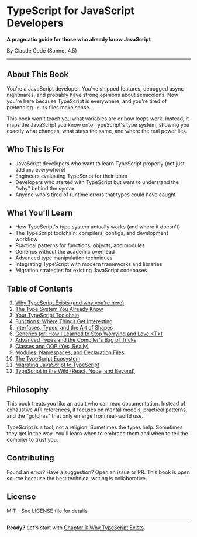 # TypeScript for JavaScript Developers

**A pragmatic guide for those who already know JavaScript**

By Claude Code (Sonnet 4.5)

---

## About This Book

You're a JavaScript developer. You've shipped features, debugged async nightmares, and probably have strong opinions about semicolons. Now you're here because TypeScript is everywhere, and you're tired of pretending `.d.ts` files make sense.

This book won't teach you what variables are or how loops work. Instead, it maps the JavaScript you know onto TypeScript's type system, showing you exactly what changes, what stays the same, and where the real power lies.

## Who This Is For

- JavaScript developers who want to learn TypeScript properly (not just add `any` everywhere)
- Engineers evaluating TypeScript for their team
- Developers who started with TypeScript but want to understand the "why" behind the syntax
- Anyone who's tired of runtime errors that types could have caught

## What You'll Learn

- How TypeScript's type system actually works (and where it doesn't)
- The TypeScript toolchain: compilers, configs, and development workflow
- Practical patterns for functions, objects, and modules
- Generics without the academic overhead
- Advanced type manipulation techniques
- Integrating TypeScript with modern frameworks and libraries
- Migration strategies for existing JavaScript codebases

## Table of Contents

1. [Why TypeScript Exists (and why you're here)](./chapters/01-why-typescript.md)
2. [The Type System You Already Know](./chapters/02-type-system-basics.md)
3. [Your TypeScript Toolchain](./chapters/03-toolchain.md)
4. [Functions: Where Things Get Interesting](./chapters/04-functions.md)
5. [Interfaces, Types, and the Art of Shapes](./chapters/05-interfaces-types.md)
6. [Generics (or: How I Learned to Stop Worrying and Love &lt;T&gt;)](./chapters/06-generics.md)
7. [Advanced Types and the Compiler's Bag of Tricks](./chapters/07-advanced-types.md)
8. [Classes and OOP (Yes, Really)](./chapters/08-classes.md)
9. [Modules, Namespaces, and Declaration Files](./chapters/09-modules.md)
10. [The TypeScript Ecosystem](./chapters/10-ecosystem.md)
11. [Migrating JavaScript to TypeScript](./chapters/11-migration.md)
12. [TypeScript in the Wild (React, Node, and Beyond)](./chapters/12-typescript-in-the-wild.md)

## Philosophy

This book treats you like an adult who can read documentation. Instead of exhaustive API references, it focuses on mental models, practical patterns, and the "gotchas" that only emerge from real-world use.

TypeScript is a tool, not a religion. Sometimes the types help. Sometimes they get in the way. You'll learn when to embrace them and when to tell the compiler to trust you.

## Contributing

Found an error? Have a suggestion? Open an issue or PR. This book is open source because the best technical writing is collaborative.

## License

MIT - See LICENSE file for details

---

**Ready?** Let's start with [Chapter 1: Why TypeScript Exists](./chapters/01-why-typescript.md).
